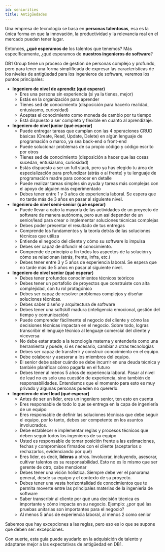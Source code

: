 ```yaml
---
id: seniorities
title: Antigüedades
---
```


Una empresa de tecnología se basa en **personas talentosas**, esa es la única forma en que la innovación, la productividad y la relevancia real en el mercado pueden tener lugar.

Entonces, **¿qué esperamos de** los talentos que tenemos? Más específicamente, ¿qué esperamos de **nuestros ingenieros de software**?

DB1 Group tiene un proceso de gestión de personas complejo y profundo, pero para tener una forma simplificada de expresar las características de los niveles de antigüedad para los ingenieros de software, veremos los puntos principales:

- **Ingeniero de nivel de aprendiz (qué esperar)**
     - Eres una persona sin experiencia (si ya la tienes, mejor)
     - Estás en la organización para aprender
     - Tienes sed de conocimiento (disposición para hacerlo realidad, entusiasmo, curiosidad)
     - Aceptas el conocimiento como moneda de cambio por tu tiempo
     - Está dispuesto a ser completo y flexible en cuanto al aprendizaje.
- **Ingeniero de nivel junior (qué esperar)**
     - Puede entregar tareas que cumplan con las 4 operaciones CRUD básicas (Create, Read, Update, Delete) en algún lenguaje de programación o marco, ya sea back-end o front-end
     - Puede solucionar problemas de su propio código y código escrito por otros
     - Tienes sed de conocimiento (disposición a hacer que las cosas sucedan, entusiasmo, curiosidad)
     - Estás dispuesto a ser un full stack, pero ya has elegido tu área de especialización para profundizar (atrás o al frente) y tu lenguaje de programación madre para conocer en detalle
     - Puede realizar tareas simples sin ayuda y tareas más complejas con el apoyo de alguien más experimentado
     - Debes tener entre 1 y 3 años de experiencia laboral. Se espera que no tarde más de 3 años en pasar al siguiente nivel.
- **Ingeniero de nivel semi-senior (qué esperar)**
     - Puede llevar a cabo la mayoría de las actividades de un proyecto de software de manera autónoma, pero aun así depender de un senior/lead para crear o implementar soluciones técnicas complejas
     - Debes poder presentar el resultado de tus entregas
     - Comprende los fundamentos y la teoría detrás de las soluciones técnicas que utiliza
     - Entiende el negocio del cliente y cómo su software lo impulsa
     - Debes ser capaz de difundir el conocimiento.
     - Comprende de principio a fin todos los aspectos de la solución y cómo se relacionan (atrás, frente, infra, etc.)
     - Debes tener entre 3 y 5 años de experiencia laboral. Se espera que no tarde más de 5 años en pasar al siguiente nivel.
- **Ingeniero de nivel senior (qué esperar)**
     - Debes tener profundos conocimientos técnicos teóricos
     - Debes tener un portafolio de proyectos que construiste con alta complejidad, con tu rol protagónico
     - Debes ser capaz de resolver problemas complejos y diseñar soluciones técnicas.
     - Debes saber diseño y arquitectura de software
     - Debes tener una softskill madura (inteligencia emocional, gestión del tiempo y comunicación)
     - Puede comprender fácilmente el negocio del cliente y cómo las decisiones técnicas impactan en el negocio. Sobre todo, logras transcribir el lenguaje técnico al lenguaje comercial del cliente y viceversa
     - No debe estar atado a la tecnología materna y entenderla como una herramienta y puede, si es necesario, cambiar a otras tecnologías
     - Debes ser capaz de transferir y construir conocimiento en el equipo.
     - Debe colaborar y asesorar a los miembros del equipo.
     - El senior debe saber cuándo se debe incurrir en una deuda técnica y también planificar cómo pagarla en el futuro
     - Debes tener al menos 5 años de experiencia laboral. Pasar al nivel de lead no es solo una cuestión de experiencia, sino también de responsabilidades. Entendemos que el momento para esto es muy privado y algunas personas pueden no quererlo.
- **Ingeniero de nivel lead (qué esperar)**
     - Antes de ser un líder, eres un ingeniero senior, ten esto en cuenta
     - Eres responsable de todo lo que se entrega en la capa de ingeniería de un equipo
     - Eres responsable de definir las soluciones técnicas que debe seguir el equipo, por lo tanto, debes ser competente en los asuntos involucrados.
     - Debe establecer e implementar reglas y procesos técnicos que deben seguir todos los ingenieros de su equipo
     - Usted es responsable de tomar posición frente a las estimaciones, fechas y compromisos firmados con el cliente (aceptarlos o rechazarlos, evidenciando por qué)
     - Eres líder, es decir, **lideras** a otros. Involucrar, incluyendo, asesorar, cultivar talentos es su responsabilidad. Esto no es lo mismo que ser gerente de otro, cabe mencionar
     - Debes tener una visión holística. Siempre debe ver el panorama general, desde su equipo y el contexto de su proyecto.
     - Debes tener una vasta horizontalidad de conocimientos que te permita moverte entre las principales materias de la ingeniería de software
     - Saber transcribir al cliente por qué una decisión técnica es importante y cómo impacta en su negocio. Ejemplo: ¿por qué las pruebas unitarias son importantes para el negocio?
     - Al menos 5 años de experiencia laboral, al menos 2 como senior

Sabemos que hay excepciones a las reglas, pero eso es lo que se supone que deben ser: excepciones.

Con suerte, esta guía puede ayudarlo en la adquisición de talento y adaptarse mejor a las expectativas de antigüedad en DB1.